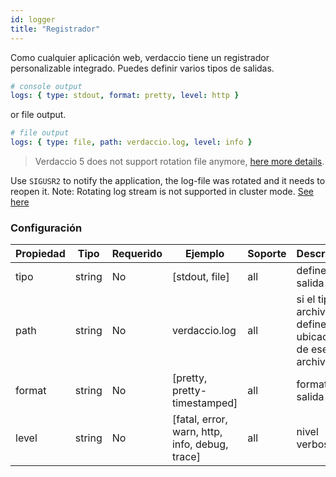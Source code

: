 ```yaml
---
id: logger
title: "Registrador"
---
```


Como cualquier aplicación web, verdaccio tiene un registrador personalizable integrado. Puedes definir varios tipos de salidas.

```yaml
# console output
logs: { type: stdout, format: pretty, level: http }
```

or file output.

```yaml
# file output
logs: { type: file, path: verdaccio.log, level: info }
```

> Verdaccio 5 does not support rotation file anymore, [here more details](https://verdaccio.org/blog/2021/04/14/verdaccio-5-migration-guide#pinojs-is-the-new-logger).

Use `SIGUSR2` to notify the application, the log-file was rotated and it needs to reopen it. Note: Rotating log stream is not supported in cluster mode. [See here](https://github.com/trentm/node-bunyan#stream-type-rotating-file)

### Configuración

| Propiedad | Tipo   | Requerido | Ejemplo                                        | Soporte | Descripción                                               |
| --------- | ------ | --------- | ---------------------------------------------- | ------- | --------------------------------------------------------- |
| tipo      | string | No        | [stdout, file]                                 | all     | define la salida                                          |
| path      | string | No        | verdaccio.log                                  | all     | si el tipo es archivo, define la ubicación de ese archivo |
| format    | string | No        | [pretty, pretty-timestamped]                   | all     | formato de salida                                         |
| level     | string | No        | [fatal, error, warn, http, info, debug, trace] | all     | nivel verboso                                             |
